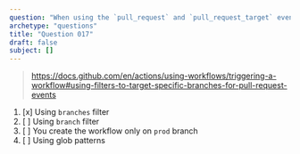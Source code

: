 ```yaml
---
question: "When using the `pull_request` and `pull_request_target` events, how do You configure the workflow to run only when targeting the `prod` branch?"
archetype: "questions"
title: "Question 017"
draft: false
subject: []
---
```


> https://docs.github.com/en/actions/using-workflows/triggering-a-workflow#using-filters-to-target-specific-branches-for-pull-request-events
1. [x] Using `branches` filter
1. [ ] Using `branch` filter
1. [ ] You create the workflow only on `prod` branch
1. [ ] Using glob patterns
